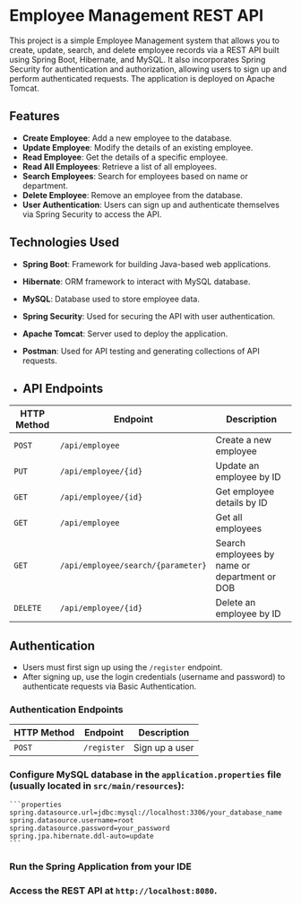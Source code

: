 # Employee Management REST API

This project is a simple Employee Management system that allows you to create, update, search, and delete employee records via a REST API built using Spring Boot, Hibernate, and MySQL. It also incorporates Spring Security for authentication and authorization, allowing users to sign up and perform authenticated requests. The application is deployed on Apache Tomcat.

## Features

- **Create Employee**: Add a new employee to the database.
- **Update Employee**: Modify the details of an existing employee.
- **Read Employee**: Get the details of a specific employee.
- **Read All Employees**: Retrieve a list of all employees.
- **Search Employees**: Search for employees based on name or department.
- **Delete Employee**: Remove an employee from the database.
- **User Authentication**: Users can sign up and authenticate themselves via Spring Security to access the API.

## Technologies Used

- **Spring Boot**: Framework for building Java-based web applications.
- **Hibernate**: ORM framework to interact with MySQL database.
- **MySQL**: Database used to store employee data.
- **Spring Security**: Used for securing the API with user authentication.
- **Apache Tomcat**: Server used to deploy the application.
- **Postman**: Used for API testing and generating collections of API requests.

- ## API Endpoints

| HTTP Method | Endpoint               | Description                     |
|-------------|------------------------|---------------------------------|
| `POST`      | `/api/employee`        | Create a new employee           |
| `PUT`       | `/api/employee/{id}`   | Update an employee by ID        |
| `GET`       | `/api/employee/{id}`   | Get employee details by ID      |
| `GET`       | `/api/employee`        | Get all employees               |
| `GET`       | `/api/employee/search/{parameter}` | Search employees by name or department or DOB |
| `DELETE`    | `/api/employee/{id}`   | Delete an employee by ID        |

## Authentication

- Users must first sign up using the `/register` endpoint.
- After signing up, use the login credentials (username and password) to authenticate requests via Basic Authentication.

### Authentication Endpoints

| HTTP Method | Endpoint   | Description     |
|-------------|------------|-----------------|
| `POST`      | `/register`  | Sign up a user  |

### Configure MySQL database in the `application.properties` file (usually located in `src/main/resources`):

    ```properties
    spring.datasource.url=jdbc:mysql://localhost:3306/your_database_name
    spring.datasource.username=root
    spring.datasource.password=your_password
    spring.jpa.hibernate.ddl-auto=update
    ```
### Run the Spring Application from your IDE 

### Access the REST API at `http://localhost:8080`.

